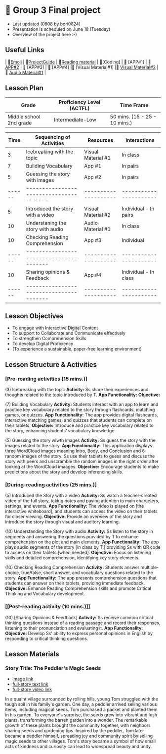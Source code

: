 # 📙 Group 3 Final project 
+ Last updated (0608 by bori0824)
+ Presentation is scheduled on June 18 (Tuesday)
+ Overview of the project here :-)

## Useful Links
| 🔸[Emoji](https://gist.github.com/rxaviers/7360908) | 🔸[ProjectGuide](https://github.com/MK316/Spring2024/blob/main/DLTESOL/project/README.md) | 🔸[Reading material](https://raw.githubusercontent.com/MK316/Spring2024/main/DLTESOL/project/story03.txt) | 🔸[Coding] | 🔸 [APP#1] | 🔸 [APP#2](https://bori0824-ImageUnscrambling.hf.space) | 🔸 [APP#3] | 🔸 [APP#4] |🔸 [Visual Material#1] |🔸 [Visual Material#2](https://ai.invideo.io/watch/O5Q4fOeVnoH) |🔸 [Audio Material#1](https://bori0824-multitts.hf.space) |

## Lesson Plan

|             Grade            |     Proficiency Level (ACTFL)     |              Time Frame             |
|------------------------------|-----------------------------------|-------------------------------------|
|   Middle school 2nd grade    |         Intermediate-Low          |   50 mins.   (15 - 25 - 10 mins.)   |


|  Time |        Sequencing of Activities       |     Resources      |      Interactions     |
|-------|---------------------------------------|--------------------| ----------------------|
|   3   |       Icebreaking with the topic      | Visual Material #1 |        In class       |
|   7   |         Building Vocabulary           |        App #1      |        In pairs       |     
|   5   |    Guessing the story with images     |        App #2      |        In pairs       |  
|------ |---------------------------------------|--------------------| ----------------------|   
|   5   |   Introduced the story with a video   | Visual Material #2 | Individual - In pairs |
|  10   |   Understaning the story with audio   |  Audio Material #1 |        In class       |     
|  10   |    Checking Reading Comprehension     |        App #3      |       Individual      | 
|------ |---------------------------------------|--------------------| ----------------------|   
|  10   |     Sharing opinions & Feedback       |        App #4      | Individual - In class |     
|------ |---------------------------------------|--------------------| ----------------------| 

## Lesson Objectives 
+ To engage with Interactive Digital Content
+ To support to Collaborate and Communicate effectively
+ To strengthen Comprehension Skills
+ To develop Digital Proficiency
+ (To experience a sustainable, paper-free learning environment)
  
## Lesson Structure & Activities
### [Pre-reading activities (15 mins.)]

(3) Icebreaking with the topic
**Activity:** Ss share their experiences and thoughts related to the topic introduced by T.
**App Functionality:**
**Objective:**

(7) Building Vocabulary
**Activity:** Students interact with an app to learn and practice key vocabulary related to the story through flashcards, matching games, or quizzes.
**App Functionality:** The app provides digital flashcards, interactive matching games, and quizzes that students can complete on their tablets.
**Objective:** Introduce and practice key vocabulary related to the story, enhancing students’ vocabulary knowledge.

(5) Guessing the story wiwth images
**Activity:** Ss guess the story with the images related to the story. 
**App Functionality:** This application displays three WordCloud images meaning Intro, Body, and Conclusion and 6 random images of the story. Ss use their tablets to guess and discuss the story with peers and unscramble the random images in the right order after looking at the WordCloud imaages.
**Objective:** Encourage students to make predictions about the story and develop inferencing skills.


### [During-reading activities (25 mins.)]
(5) Introduced the Story with a video 
**Activity:** Ss watch a teacher-created video of the full story, taking notes and paying attention to main characters, settings, and events.
**App Functionality:** The video is played on [the interactive whiteboard], and students can access the video on their tablets for closer viewing.
**Objective:** Provide an overview of the story and introduce the story through visual and auditory learning.


(10) Understanding the Story with audio
**Activity:** Ss listen to the story in segments and answering the questions provided by T to enhance comprehension on the plot and main elements.
**App Functionality:** The app plays audio segments of the story [in class by T.] providing Ss with QR code to access on their tablets [when needed].
**Objective:** Focus on listening skills and detailed comprehension, identifying key story elements.


(10) Checking Reading Comprehension 
**Activity:** Students answer multiple-choice, true/false, short answer, and vocabulary questions related to the story.
**App Functionality:** The app presents comprehension questions that students can answer on their tablets, providing immediate feedback.
**Objective:** Enhance Reading Comprehension skills and promote Critical Thinking and Vocabulary development.


### [[Post-reading activity (10 mins.)]]
(10) [Sharing Opinions & Feedback]
**Activity:** Ss receive common critical thinking questions instead of a reading passage and record their responses, listening to their pronunciation and evaluating it.
**App Functionality:** 
**Objective:** Develop Ss' ability to express personal opinions in English by responding to critical thinking questions.


## Lesson Materials

### Story Title: The Peddler's Magic Seeds 
+ [image link](https://github.com/MK316/Spring2024/blob/main/DLTESOL/project/Story03.png) 
+ [full-story text link](https://raw.githubusercontent.com/MK316/Spring2024/main/DLTESOL/project/story03.txt)
+ [full-story video link]( https://ai.invideo.io/watch/O5Q4fOeVnoH )

**<Synopsis>**
In a quaint village surrounded by rolling hills, young Tom struggled with the tough soil in his family's garden. One day, a peddler arrived selling various items, including magical seeds. Tom purchased a packet and planted them in his garden. To everyone's surprise, the seeds grew into vibrant and lush plants, transforming the barren garden into a wonder. The remarkable growth of these plants brought the community together, with neighbors sharing seeds and gardening tips. Inspired by the peddler, Tom later became a peddler himself, spreading joy and community spirit by selling magic seeds to other villages. Tom's story became a symbol of how small acts of kindness and curiosity can lead to widespread beauty and unity.

